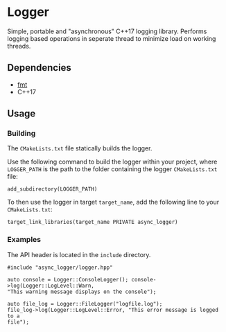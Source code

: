 # Logger

Simple, portable and "asynchronous" C++17 logging library. Performs logging based operations in
seperate thread to minimize load on working threads.

## Dependencies
- [fmt](https://github.com/fmtlib/fmt)
- C++17

## Usage 
### Building 
The `CMakeLists.txt` file statically builds the logger.

Use the following command to build the logger within your project, where
`LOGGER_PATH` is the path to the folder containing the logger `CMakeLists.txt`
file:
```
add_subdirectory(LOGGER_PATH)
```
To then use the logger in target `target_name`, add the following line to your `CMakeLists.txt`:
```
target_link_libraries(target_name PRIVATE async_logger)
```

### Examples
The API header is located in the `include` directory.

```
#include "async_logger/logger.hpp"

auto console = Logger::ConsoleLogger(); console->log(Logger::LogLevel::Warn,
"This warning message displays on the console");

auto file_log = Logger::FileLogger("logfile.log");
file_log->log(Logger::LogLevel::Error, "This error message is logged to a
file");
```
